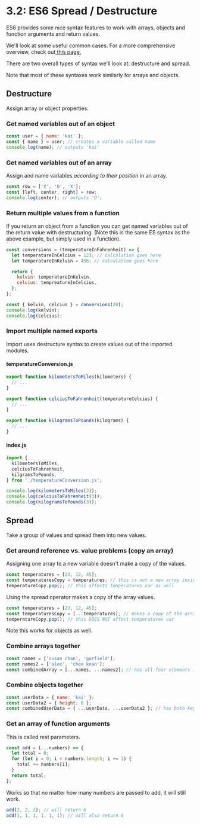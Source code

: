# 3.2: ES6 Spread / Destructure

ES6 provides some nice syntax features to work with arrays, objects and function arguments and return values.

We'll look at some useful common cases. For a more comprehensive overview, check out[ this page.](https://www.digitalocean.com/community/tutorials/understanding-destructuring-rest-parameters-and-spread-syntax-in-js)

There are two overall types of syntax we'll look at: destructure and spread.

Note that most of these syntaxes work similarly for arrays and objects.

## Destructure

Assign array or object properties.

### Get named variables out of an object

```javascript
const user = { name: 'kai' };
const { name } = user; // creates a variable called name
console.log(name); // outputs 'kai'
```

### Get named variables out of an array

Assign and name variables _according to their position_ in an array.

```javascript
const row = ['X', 'O', 'X'];
const [left, center, right] = row;
console.log(center); // outputs 'O';
```

### Return multiple values from a function

If you return an object from a function you can get named variables out of the return value with destructuring. \(Note this is the same ES syntax as the above example, but simply used in a function\).

```javascript
const conversions = (temperatureInFahrenheit) => {
  let temperatureInCelcius = 123; // calculation goes here
  let temperatureInKelvin = 456; // calculation goes here

  return {
    kelvin: temperatureInKelvin,
    celcius: tempreatureInCelcius,
  };
};

const { kelvin, celcius } = conversions(20);
console.log(kelvin);
console.log(celcius);
```

### Import multiple named exports

Import uses destructure syntax to create values out of the imported modules.

#### temperatureConversion.js

```javascript
export function kilometersToMiles(kilometers) {
  // ...
}

export function celciusToFahrenheit(temperatureCelcius) {
  // ...
}

export function kilogramsToPounds(kilograms) {
  // ...
}
```

#### index.js

```javascript
import {
  kilometersToMiles,
  celciusToFahrenheit,
  kilgramsToPounds,
} from './temperatureConversion.js';

console.log(kilometersToMiles(3));
console.log(celciusToFahrenheit(3));
console.log(kilogramsToPounds(3));
```

## Spread

Take a group of values and spread them into new values.

### Get around reference vs. value problems \(copy an array\)

Assigning one array to a new variable doesn't make a copy of the values.

```javascript
const temperatures = [23, 12, 45];
const temperaturesCopy = temperatures; // this is not a new array inside the var
temperatureCopy.pop(); // this affects temperatures var as well
```

Using the spread operator makes a copy of the array values.

```javascript
const temperatures = [23, 12, 45];
const temperaturesCopy = [...temperatures]; // makes a copy of the array
temperatureCopy.pop(); // this DOES NOT affect temperatures var
```

Note this works for objects as well.

### Combine arrays together

```javascript
const names = ['susan chan', 'garfield'];
const names2 = ['alex', 'chee kean'];
const combinedArray = [...names, ...names2]; // has all four elements inside
```

### Combine objects together

```javascript
const userData = { name: 'kai' };
const userData2 = { height: 6 };
const combinedUserData = { ...userData, ...userData2 }; // has both keys inside
```

### Get an array of function arguments

This is called rest parameters.

```javascript
const add = (...numbers) => {
  let total = 0;
  for (let i = 0; i < numbers.length; i += 1) {
    total += numbers[i];
  }
  return total;
};
```

Works so that no matter how many numbers are passed to add, it will still work.

```javascript
add(2, 2, 2); // will return 6
add(1, 1, 1, 1, 1, 1); // will also return 6
```

